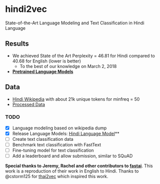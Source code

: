 # hindi2vec
State-of-the-Art Language Modeling and Text Classification in Hindi Language

## Results
- We achieved State of the Art Perplexity = 46.81 for Hindi compared to 40.68 for English (lower is better)
  - To the best of our knowledge on March 2, 2018 
- **[Pretrained Language Models](https://www.dropbox.com/s/4xef1wcaoon1wd4/hindi2vec-models.7z?dl=0)**

## Data
- [Hindi Wikipedia](https://dumps.wikimedia.org/hiwiki/latest/hiwiki-latest-pages-articles.xml.bz2) with about 21k unique tokens for minfreq = 50
- [Processed Data](https://www.dropbox.com/s/p8bx1k3rn0b964r/hindi-wiki-data.7z?dl=0)

### TODO
- [x] Language modeling based on wikipedia dump
- [x] Release Language Models: [Hindi Language Model](https://www.dropbox.com/s/4xef1wcaoon1wd4/hindi2vec-models.7z?dl=0)**
- [ ] Create text classification data
- [ ] Benchmark text classification with FastText
- [ ] Fine-tuning model for text classification
- [ ] Add a leaderboard and allow submission, similar to SQuAD

**Special thanks to Jeremy, Rachel and other contributors to [fastai](https://github.com/fastai/fastai)**. This work is a reproduction of their work in English to Hindi. Thanks to @cstorm125 for [thai2vec](https://github.com/cstorm125/thai2vec) which inspired this work.
